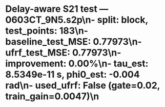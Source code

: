 # Delay-aware S21 test — 0603CT_9N5.s2p\n- split: block, test_points: 183\n- baseline_test_MSE: 0.77973\n- ufrf_test_MSE: 0.77973\n- improvement: 0.00%\n- tau_est: 8.5349e-11 s, phi0_est: -0.004 rad\n- used_ufrf: False (gate=0.02, train_gain=0.0047)\n